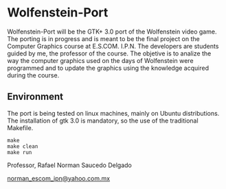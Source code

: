Wolfenstein-Port
================

Wolfenstein-Port will be the GTK+ 3.0 port of the Wolfenstein video game.
The porting is in progress and is meant to be the final project 
on the Computer Graphics course at E.S.COM. I.P.N. The developers
are students guided by me, the professor of the course. 
The objetive is to analize the way the computer graphics used on the days
of Wolfenstein were programmed and to update the graphics using the knowledge 
acquired during the course.

Environment
-----------

The port is being tested on linux machines, mainly on Ubuntu distributions.
The installation of gtk 3.0 is mandatory, so the use of the traditional Makefile.

    make 
    make clean
    make run




Professor, Rafael Norman Saucedo Delgado

norman_escom_ipn@yahoo.com.mx